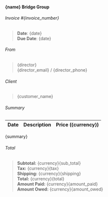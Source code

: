 #### {name} Bridge Group

###### Invoice #{invoice_number}
> **Date**: {date} <br />
> **Due Date**: {date}

###### From
>{director} <br />
>{director_email} / {director_phone} <br />

###### Client
>{customer_name} <br />

###### Summary

 Date     | Description          | Price ({currency})
 -------- | -------------------- | -------
{summary}

###### Total
> **Subtotal:** {currency}{sub_total} <br />
> **Tax:** {currency}{tax} <br />
> **Shipping:** {currency}{shipping} <br />
> **Total:** {currency}{total} <br />
> **Amount Paid:** {currency}{amount_paid} <br />
> **Amount Owed:** {currency}{amount_owed} <br />
